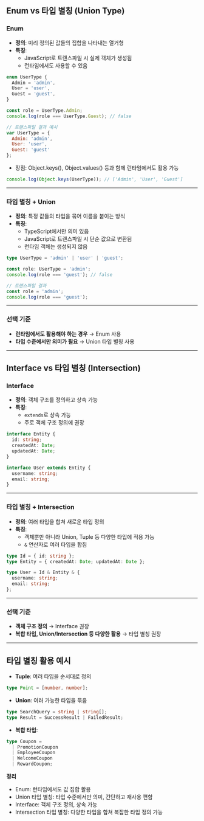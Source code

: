 ## Enum vs 타입 별칭 (Union Type)

### Enum

- **정의**: 미리 정의된 값들의 집합을 나타내는 열거형
- **특징**:
  - JavaScript로 트랜스파일 시 실제 객체가 생성됨
  - 런타임에서도 사용할 수 있음

```ts
enum UserType {
  Admin = 'admin',
  User = 'user',
  Guest = 'guest',
}

const role = UserType.Admin;
console.log(role === UserType.Guest); // false
```

```js
// 트랜스파일 결과 예시
var UserType = {
  Admin: 'admin',
  User: 'user',
  Guest: 'guest'
};
```

- 장점: Object.keys(), Object.values() 등과 함께 런타임에서도 활용 가능

```ts
console.log(Object.keys(UserType)); // ['Admin', 'User', 'Guest']
```

---

### 타입 별칭 + Union

- **정의**: 특정 값들의 타입을 묶어 이름을 붙이는 방식
- **특징**:
  - TypeScript에서만 의미 있음
  - JavaScript로 트랜스파일 시 단순 값으로 변환됨
  - 런타임 객체는 생성되지 않음

```ts
type UserType = 'admin' | 'user' | 'guest';

const role: UserType = 'admin';
console.log(role === 'guest'); // false
```

```js
// 트랜스파일 결과
const role = 'admin';
console.log(role === 'guest');
```

---

### 선택 기준

- **런타임에서도 활용해야 하는 경우** → Enum 사용
- **타입 수준에서만 의미가 필요** → Union 타입 별칭 사용

---

## Interface vs 타입 별칭 (Intersection)

### Interface

- **정의**: 객체 구조를 정의하고 상속 가능
- **특징**:
  - `extends`로 상속 가능
  - 주로 객체 구조 정의에 권장

```ts
interface Entity {
  id: string;
  createdAt: Date;
  updatedAt: Date;
}

interface User extends Entity {
  username: string;
  email: string;
}
```

---

### 타입 별칭 + Intersection

- **정의**: 여러 타입을 합쳐 새로운 타입 정의
- **특징**:
  - 객체뿐만 아니라 Union, Tuple 등 다양한 타입에 적용 가능
  - `&` 연산자로 여러 타입을 합침

```ts
type Id = { id: string };
type Entity = { createdAt: Date; updatedAt: Date };

type User = Id & Entity & {
  username: string;
  email: string;
};
```

---

### 선택 기준

- **객체 구조 정의** → Interface 권장
- **복합 타입, Union/Intersection 등 다양한 활용** → 타입 별칭 권장

---

## 타입 별칭 활용 예시

- **Tuple**: 여러 타입을 순서대로 정의

```ts
type Point = [number, number];
```

- **Union**: 여러 가능한 타입을 묶음

```ts
type SearchQuery = string | string[];
type Result = SuccessResult | FailedResult;
```

- **복합 타입**:

```ts
type Coupon =
  | PromotionCoupon
  | EmployeeCoupon
  | WelcomeCoupon
  | RewardCoupon;
```

**정리**  
- Enum: 런타임에서도 값 집합 활용  
- Union 타입 별칭: 타입 수준에서만 의미, 간단하고 재사용 편함  
- Interface: 객체 구조 정의, 상속 가능  
- Intersection 타입 별칭: 다양한 타입을 합쳐 복잡한 타입 정의 가능
